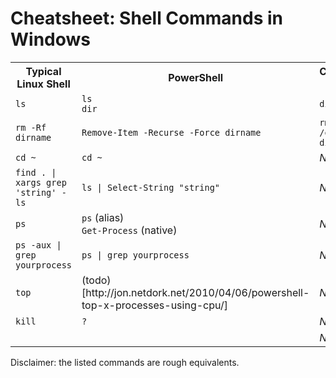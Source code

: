 # Cheatsheet: Shell Commands in Windows

<table>
    <tr>
        <th>Typical Linux Shell</th>
        <th>PowerShell</th>
        <th>Command Prompt</th>
    </tr>
    <tr>
      <td><code>ls</code></td>
      <td><code>ls</code><br><code>dir</code></td>
      <td><code>dir</code></td>
    </tr>
    <tr>
      <td><code>rm -Rf dirname</code></td>
      <td><code>Remove-Item -Recurse -Force dirname</code></td>
      <td><code>rmdir /s /q dirname</code></td>
    </tr>
    <tr>
      <td><code>cd ~</code></td>
      <td><code>cd ~</code></td>
      <td><em>N/A</em></td>
    </tr>
    <tr>
      <td><code>find . | xargs grep 'string' -ls</code></td>
      <td><code>ls | Select-String "string"</code></td>
      <td><em>N/A</em></td>
    </tr>
    <tr>
      <td><code>ps</code></td>
      <td><code>ps</code> (alias)<br><code>Get-Process</code> (native)</td>
      <td><em>N/A</em></td>
    </tr>
    <tr>
      <td><code>ps -aux | grep yourprocess</code></td>
      <td><code>ps | grep yourprocess</td>
      <td><em>N/A</em></td>
    </tr>
    <tr>
      <td><code>top</code></td>
      <td>(todo)[http://jon.netdork.net/2010/04/06/powershell-top-x-processes-using-cpu/]</td>
      <td><em>N/A</em></td>
    </tr>
    <tr>
      <td><code>kill</code></td>
      <td><code>?</code></td>
      <td><em>N/A</em></td>
    </tr>
    <tr>
      <td><code></code></td>
      <td><code></code></td>
      <td><em>N/A</em></td>
    </tr>
</table>

Disclaimer: the listed commands are rough equivalents.
